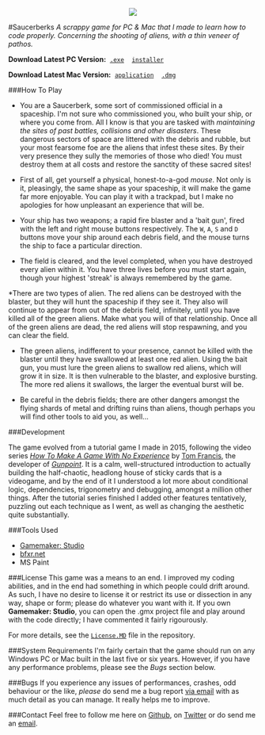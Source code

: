 <p align="center">
<img src="http://bonfiredog.co.uk/ooo/saucerberks/sbgithubheader.png" />
</p>

#Saucerberks
*A scrappy game for PC & Mac that I made to learn how to code properly. Concerning the shooting of aliens, with a thin veneer of pathos.*

**Download Latest PC Version:**&nbsp;&nbsp;[`.exe`](http://bonfiredog.co.uk)&nbsp;&nbsp;&nbsp;&nbsp;[`installer`](http://bonfiredog.co.uk)

**Download Latest Mac Version:**&nbsp;&nbsp;[`application`](http://bonfiredog.co.uk)&nbsp;&nbsp;&nbsp;&nbsp;[`.dmg`](http://bonfiredog.co.uk)

###How To Play

  * You are a Saucerberk, some sort of commissioned official in a spaceship. I'm not sure who commissioned you, who built your ship, or where you come from. All I know is that you are tasked with *maintaining the sites of past battles, collisions and other disasters*. These dangerous sectors of space are littered with the debris and rubble, but your most fearsome foe are the aliens that infest these sites. By their very presence they sully the memories of those who died! You must destroy them at all costs and restore the sanctity of these sacred sites!

  * First of all, get yourself a physical, honest-to-a-god *mouse*. Not only is it, pleasingly, the same shape as your spaceship, it will make the game far more enjoyable. You can play it with a trackpad, but I make no apologies for how unpleasant an experience that will be.
  
  * Your ship has two weapons; a rapid fire blaster and a 'bait gun', fired with the left and right mouse buttons respectively. The `W`, `A`, `S` and `D` buttons move your ship around each debris field, and the mouse turns the ship to face a particular direction.
  
  * The field is cleared, and the level completed, when you have destroyed every alien within it. You have three lives before you must start again, though your highest 'streak' is always remembered by the game. 
  
  *There are two types of alien. The red aliens can be destroyed with the blaster, but they will hunt the spaceship if they see it. They also will continue to appear from out of the debris field, infinitely, until you have killed all of the green aliens. Make what you will of that relationship. Once all of the green aliens are dead, the red aliens will stop respawning, and you can clear the field.

  * The green aliens, indifferent to your presence, cannot be killed with the blaster until they have swallowed at least one red alien. Using the bait gun, you must lure the green aliens to swallow red aliens, which will grow it in size. It is then vulnerable to the blaster, and explosive bursting. The more red aliens it swallows, the larger the eventual burst will be.  
  
  * Be careful in the debris fields; there are other dangers amongst the flying shards of metal and drifting ruins than aliens, though perhaps you will find other tools to aid you, as well...

###Development

The game evolved from a tutorial game I made in 2015, following the video series [*How To Make A Game With No Experience*](https://www.youtube.com/watch?v=DN6dZWXUEzA) by [Tom Francis](http://pentadact.com), the developer of [*Gunpoint*](http://www.gunpointgame.com/). It is a calm, well-structured introduction to actually building the half-chaotic, headlong house of sticky cards that is a videogame, and by the end of it I understood a lot more about conditional logic, dependencies, trigonometry and debugging, amongst a million other things. After the tutorial series finished I added other features tentatively, puzzling out each technique as I went, as well as changing the aesthetic quite substantially.

###Tools Used

  * [Gamemaker: Studio](http://www.yoyogames.com/studio)
  * [bfxr.net](http://bfxr.net)
  * MS Paint

###License
This game was a means to an end. I improved my coding abilities, and in the end had something in which people could drift around. As such, I have no desire to license it or restrict its use or dissection in any way, shape or form; please do whatever you want with it. If you own **Gamemaker: Studio**, you can open the .gmx project file and play around with the code directly; I have commented it fairly rigourously. 

For more details, see the [`License.MD`](https://github.com/bonfiredog/saucerberks/blob/master/LICENSE.md) file in the repository.

###System Requirements
I'm fairly certain that the game should run on any Windows PC or Mac built in the last five or six years. However, if you have any performance problems, please see the *Bugs* section below.

###Bugs
If you experience any issues of performances, crashes, odd behaviour or the like, *please* do send me a bug report [via email](mailto:admin@bonfiredog.co.uk) with as much detail as you can manage. It really helps me to improve. 

###Contact
Feel free to follow me here on [Github](http://github.com/bonfiredog), on [Twitter](http://twitter.com/rob_sherman) or do send me an [email](mailto:rob@bonfiredog.co.uk).
